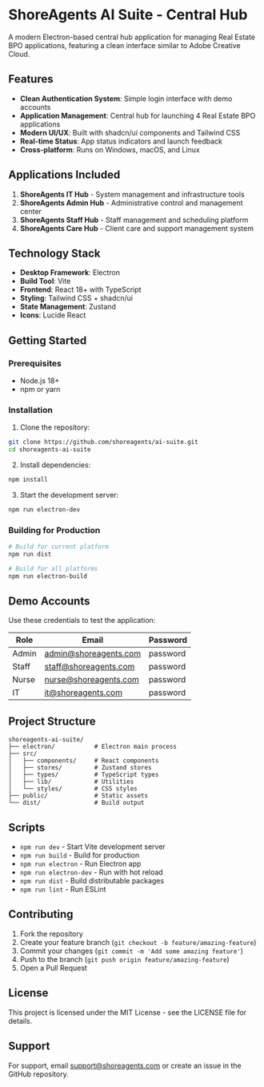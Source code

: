 # ShoreAgents AI Suite - Central Hub

A modern Electron-based central hub application for managing Real Estate BPO applications, featuring a clean interface similar to Adobe Creative Cloud.

## Features

- **Clean Authentication System**: Simple login interface with demo accounts
- **Application Management**: Central hub for launching 4 Real Estate BPO applications
- **Modern UI/UX**: Built with shadcn/ui components and Tailwind CSS
- **Real-time Status**: App status indicators and launch feedback
- **Cross-platform**: Runs on Windows, macOS, and Linux

## Applications Included

1. **ShoreAgents IT Hub** - System management and infrastructure tools
2. **ShoreAgents Admin Hub** - Administrative control and management center
3. **ShoreAgents Staff Hub** - Staff management and scheduling platform
4. **ShoreAgents Care Hub** - Client care and support management system

## Technology Stack

- **Desktop Framework**: Electron
- **Build Tool**: Vite
- **Frontend**: React 18+ with TypeScript
- **Styling**: Tailwind CSS + shadcn/ui
- **State Management**: Zustand
- **Icons**: Lucide React

## Getting Started

### Prerequisites

- Node.js 18+ 
- npm or yarn

### Installation

1. Clone the repository:
```bash
git clone https://github.com/shoreagents/ai-suite.git
cd shoreagents-ai-suite
```

2. Install dependencies:
```bash
npm install
```

3. Start the development server:
```bash
npm run electron-dev
```

### Building for Production

```bash
# Build for current platform
npm run dist

# Build for all platforms
npm run electron-build
```

## Demo Accounts

Use these credentials to test the application:

| Role | Email | Password |
|------|-------|----------|
| Admin | admin@shoreagents.com | password |
| Staff | staff@shoreagents.com | password |
| Nurse | nurse@shoreagents.com | password |
| IT | it@shoreagents.com | password |

## Project Structure

```
shoreagents-ai-suite/
├── electron/           # Electron main process
├── src/
│   ├── components/     # React components
│   ├── stores/         # Zustand stores
│   ├── types/          # TypeScript types
│   ├── lib/            # Utilities
│   └── styles/         # CSS styles
├── public/             # Static assets
└── dist/               # Build output
```

## Scripts

- `npm run dev` - Start Vite development server
- `npm run build` - Build for production
- `npm run electron` - Run Electron app
- `npm run electron-dev` - Run with hot reload
- `npm run dist` - Build distributable packages
- `npm run lint` - Run ESLint

## Contributing

1. Fork the repository
2. Create your feature branch (`git checkout -b feature/amazing-feature`)
3. Commit your changes (`git commit -m 'Add some amazing feature'`)
4. Push to the branch (`git push origin feature/amazing-feature`)
5. Open a Pull Request

## License

This project is licensed under the MIT License - see the LICENSE file for details.

## Support

For support, email support@shoreagents.com or create an issue in the GitHub repository. 